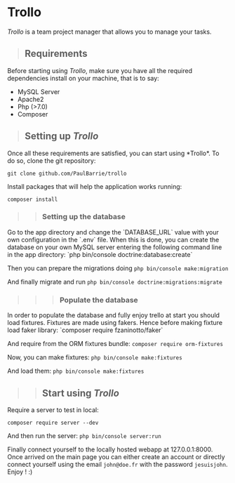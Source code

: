 # Trollo
*Trollo* is a team project manager that allows you to manage your tasks. 

>## Requirements

Before starting using *Trollo*, make sure you have all the required dependencies install on your machine, that is to say:

- MySQL Server
- Apache2
- Php (>7.0)
- Composer

>## Setting up *Trollo*
<p>
Once all these requirements are satisfied, you can start using *Trollo*. To do so, clone the git repository:

`git clone github.com/PaulBarrie/trollo`

Install packages that will help the application works running:

`composer install`

>>### Setting up the database
<p>
Go to the app directory and change the `DATABASE_URL` value with your own configuration in the `.env` file. When this is done, you can create the database on your own MySQL server entering the following command line in the app directory:
`php bin/console doctrine:database:create`

Then you can prepare the migrations doing
`php bin/console make:migration`

And finally migrate and run
`php bin/console doctrine:migrations:migrate`

>>>### Populate the database
<p>
In order to populate the database and fully enjoy trello at start you should load fixtures. Fixtures are made using fakers. Hence before making fixture load faker library:
`composer require fzaninotto/faker`

And require from the ORM fixtures bundle:
`composer require orm-fixtures`

Now, you can make fixtures:
`php bin/console make:fixtures`

And load them:
`php bin/console make:fixtures`

>>## Start using *Trollo*
<p>
Require a server to test in local:
  
`composer require server --dev`

And then run the server:
`php bin/console server:run`

Finally connect yourself to the locally hosted webapp at 127.0.0.1:8000. 
Once arrived on the main page you can either create an account or directly connect yourself using the email `john@doe.fr` with the password `jesuisjohn`. Enjoy ! :)
